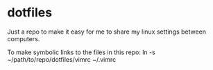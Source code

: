 dotfiles
========

Just a repo to make it easy for me to share my linux settings between computers.

To make symbolic links to the files in this repo:
ln -s ~/path/to/repo/dotfiles/vimrc ~/.vimrc
